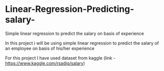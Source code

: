 # Linear-Regression-Predicting-salary-
Simple linear regression to predict the salary on basis of experience 

In this project i will be using simple linear regression to predict the salary of an employee on basis of his/her experience

For this project I have used dataset from kaggle (link - https://www.kaggle.com/rsadiq/salary)
